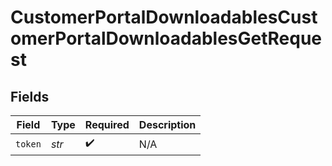 # CustomerPortalDownloadablesCustomerPortalDownloadablesGetRequest


## Fields

| Field              | Type               | Required           | Description        |
| ------------------ | ------------------ | ------------------ | ------------------ |
| `token`            | *str*              | :heavy_check_mark: | N/A                |